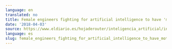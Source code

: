 ```yaml
---
language: en
translated: no
title: Female engineers fighting for artificial intelligence to have 'mothers'
date: '2018-04-03'
source: https://www.eldiario.es/hojaderouter/inteligencia_artificial/ingenieras-luchan-inteligencia-artificial-madres_0_756974765.html
language: es
slug: female_engineers_fighting_for_artificial_intelligence_to_have_mothers
---
```




